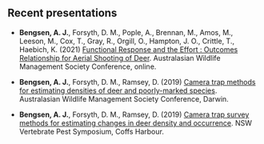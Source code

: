 ## Recent presentations

-   **Bengsen, A. J.**, Forsyth, D. M., Pople, A., Brennan, M., Amos,
    M., Leeson, M., Cox, T., Gray, R., Orgill, O., Hampton, J. O.,
    Crittle, T., Haebich, K. (2021) [Functional Response and the Effort
    : Outcomes Relationship for Aerial Shooting of
    Deer](Media/BENGSEN_AWMS_2021_Aerial_shoot_deer.pdf). Australasian
    Wildlife Management Society Conference, online.

-   **Bengsen, A. J.**, Forsyth, D. M., Ramsey, D. (2019) [Camera trap
    methods for estimating densities of deer and poorly-marked
    species](Media/BENGSEN_AWMS_2019_Deer_SMR.pdf). Australasian
    Wildlife Management Society Conference, Darwin.

-   **Bengsen, A. J.**, Forsyth, D. M., Ramsey, D. (2019) [Camera trap
    survey methods for estimating changes in deer density and
    occurrence](https://vpmsymposium.com.au/base/wp-content/uploads/presentations2018/Andrew%20Bengsen.pdf).
    NSW Vertebrate Pest Symposium, Coffs Harbour.

